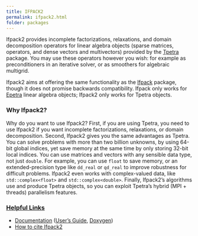 ```yaml
---
title: IFPACK2
permalink: ifpack2.html
folder: packages
---
```


Ifpack2 provides incomplete factorizations, relaxations, and domain decomposition operators for linear algebra objects (sparse matrices, operators, and dense vectors and multivectors) provided by the [Tpetra](tpetra.html) package. You may use these operators however you wish: for example as preconditioners in an iterative solver, or as smoothers for algebraic multigrid.

Ifpack2 aims at offering the same functionality as the [Ifpack](ifpack.html) package, though it does not promise backwards compatibility. Ifpack only works for [Epetra](epetra.html) linear algebra objects; Ifpack2 only works for Tpetra objects.

### Why Ifpack2?

Why do you want to use Ifpack2? First, if you are using Tpetra, you need to use Ifpack2 if you want incomplete factorizations, relaxations, or domain decomposition. Second, Ifpack2 gives you the same advantages as Tpetra. You can solve problems with more than two billion unknowns, by using 64-bit global indices, yet save memory at the same time by only storing 32-bit local indices. You can use matrices and vectors with any sensible data type, not just `double`. For example, you can use `float` to save memory, or an extended-precision type like `dd_real` or `qd_real` to improve robustness for difficult problems. Ifpack2 even works with complex-valued data, like `std::complex<float>` and `std::complex<double>`. Finally, Ifpack2’s algorithms use and produce Tpetra objects, so you can exploit Tpetra’s hybrid (MPI + threads) parallelism features.

### <span style="text-decoration: underline;">Helpful Links</span>

*   [Documentation](ifpack2_documentation.html "Documentation") ([User’s Guide](pdfs/ifpack2guide.pdf), [Doxygen](http://trilinos.org/docs/dev/packages/ifpack2/doc/html/index.html))
*   [How to cite Ifpack2](ifpack2_citation.html)